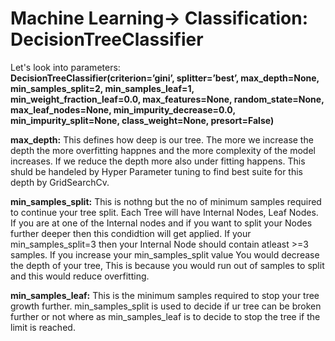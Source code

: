 # Machine Learning-> Classification: DecisionTreeClassifier

Let's look into parameters:<br/>
<b>DecisionTreeClassifier(criterion=’gini’, splitter=’best’, max_depth=None, min_samples_split=2, min_samples_leaf=1, min_weight_fraction_leaf=0.0, max_features=None, random_state=None, max_leaf_nodes=None, min_impurity_decrease=0.0, min_impurity_split=None, class_weight=None, presort=False)</b>

<b>max_depth:</b> This defines how deep is our tree. The more we increase the depth the more overfitting happnes and the more complexity of the model increases. If we reduce the depth more also under fitting happens. This shuld be handeled by Hyper Parameter tuning to find best suite for this depth by GridSearchCv.

<b>min_samples_split:</b> This is nothng but the no of minimum samples required to continue your tree split. Each Tree will have Internal Nodes, Leaf Nodes. If you are at one of the Internal nodes and if you want to split your Nodes further deeper then this condidtion will get applied. If your min_samples_split=3 then your Internal Node should contain atleast >=3 samples. If you increase your min_samples_split value You would decrease the depth of your tree, This is because you would run out of samples to split and this would reduce overfitting.

<b>min_samples_leaf:</b> This is the minimum samples required to stop your tree growth further. min_samples_split is used to decide if ur tree can be broken further or not where as min_samples_leaf is to decide to stop the tree if the limit is reached.
